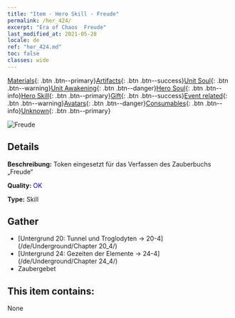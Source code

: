 ```yaml
---
title: "Item - Hero Skill - Freude"
permalink: /her_424/
excerpt: "Era of Chaos  Freude"
last_modified_at: 2021-05-28
locale: de
ref: "her_424.md"
toc: false
classes: wide
---
```

 [Materials](/ItemsDE/){: .btn .btn--primary}[Artifacts](/ItemsDE/Artifacts/){: .btn .btn--success}[Unit Soul](/ItemsDE/UnitSoul/){: .btn .btn--warning}[Unit Awakening](/ItemsDE/UnitAwakening/){: .btn .btn--danger}[Hero Soul](/ItemsDE/HeroSoul/){: .btn .btn--info}[Hero Skill](/ItemsDE/HeroSkill/){: .btn .btn--primary}[Gift](/ItemsDE/Gift/){: .btn .btn--success}[Event related](/ItemsDE/Events/){: .btn .btn--warning}[Avatars](/ItemsDE/Avatars/){: .btn .btn--danger}[Consumables](/ItemsDE/Consumables/){: .btn .btn--info}[Unknown](/ItemsDE/Unknown/){: .btn .btn--primary}

 ![Freude](/images/t/ps_huanxinguwu.png)

## Details
 **Beschreibung:** Token eingesetzt für das Verfassen des Zauberbuchs „Freude“

 **Quality:** <span style="color: #0000CD">OK</span>

 **Type:** Skill

## Gather

*    [Untergrund 20: Tunnel und Troglodyten -> 20-4](/de/Underground/Chapter 20_4/) 
*    [Untergrund 24: Gezeiten der Elemente -> 24-4](/de/Underground/Chapter 24_4/) 
*    Zaubergebet 

## This item contains:

  None

